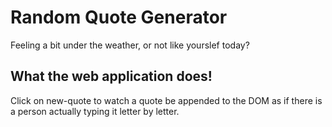 # Random Quote Generator
Feeling a bit under the weather, or not like yourslef today?
## What the web application does!
Click on new-quote to watch a quote be appended to the DOM as if there is a person actually typing it letter by letter.
